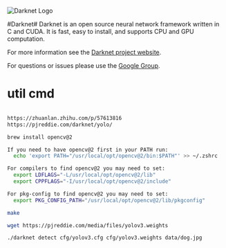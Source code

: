 ![Darknet Logo](http://pjreddie.com/media/files/darknet-black-small.png)

#Darknet#
Darknet is an open source neural network framework written in C and CUDA. It is fast, easy to install, and supports CPU and GPU computation.

For more information see the [Darknet project website](http://pjreddie.com/darknet).

For questions or issues please use the [Google Group](https://groups.google.com/forum/#!forum/darknet).

# util cmd

```bash

https://zhuanlan.zhihu.com/p/57613816
https://pjreddie.com/darknet/yolo/

brew install opencv@2

If you need to have opencv@2 first in your PATH run:
  echo 'export PATH="/usr/local/opt/opencv@2/bin:$PATH"' >> ~/.zshrc

For compilers to find opencv@2 you may need to set:
  export LDFLAGS="-L/usr/local/opt/opencv@2/lib"
  export CPPFLAGS="-I/usr/local/opt/opencv@2/include"

For pkg-config to find opencv@2 you may need to set:
  export PKG_CONFIG_PATH="/usr/local/opt/opencv@2/lib/pkgconfig"

make

wget https://pjreddie.com/media/files/yolov3.weights

./darknet detect cfg/yolov3.cfg cfg/yolov3.weights data/dog.jpg

```
